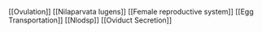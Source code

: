 [[Ovulation]]
[[Nilaparvata lugens]]
[[Female reproductive system]]
[[Egg Transportation]]
[[Nlodsp]]
[[Oviduct Secretion]]
